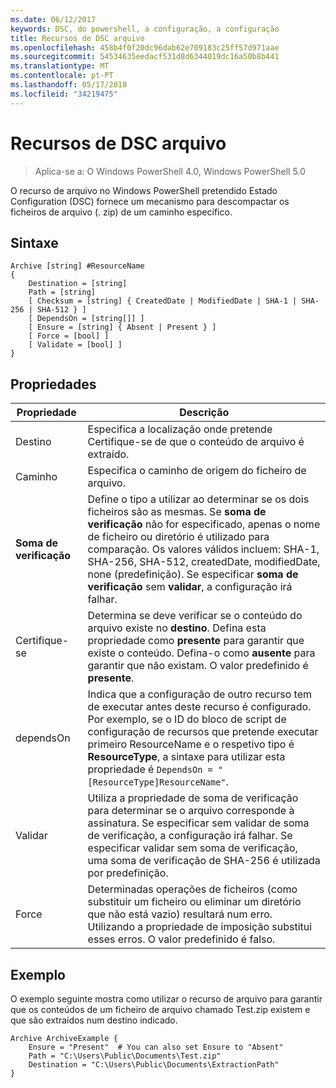 ```yaml
---
ms.date: 06/12/2017
keywords: DSC, do powershell, a configuração, a configuração
title: Recursos de DSC arquivo
ms.openlocfilehash: 458b4f0f20dc96dab62e709183c25ff57d971aae
ms.sourcegitcommit: 54534635eedacf531d8d6344019dc16a50b8b441
ms.translationtype: MT
ms.contentlocale: pt-PT
ms.lasthandoff: 05/17/2018
ms.locfileid: "34219475"
---
```

# <a name="dsc-archive-resource"></a>Recursos de DSC arquivo

> Aplica-se a: O Windows PowerShell 4.0, Windows PowerShell 5.0

O recurso de arquivo no Windows PowerShell pretendido Estado Configuration (DSC) fornece um mecanismo para descompactar os ficheiros de arquivo (. zip) de um caminho específico.

## <a name="syntax"></a>Sintaxe
```MOF
Archive [string] #ResourceName
{
    Destination = [string]
    Path = [string]
    [ Checksum = [string] { CreatedDate | ModifiedDate | SHA-1 | SHA-256 | SHA-512 } ]
    [ DependsOn = [string[]] ]
    [ Ensure = [string] { Absent | Present } ]
    [ Force = [bool] ]
    [ Validate = [bool] ]
}
```

## <a name="properties"></a>Propriedades

|  Propriedade  |  Descrição   |
|---|---|
| Destino| Especifica a localização onde pretende Certifique-se de que o conteúdo de arquivo é extraído.|
| Caminho| Especifica o caminho de origem do ficheiro de arquivo.|
| __Soma de verificação__| Define o tipo a utilizar ao determinar se os dois ficheiros são as mesmas. Se __soma de verificação__ não for especificado, apenas o nome de ficheiro ou diretório é utilizado para comparação. Os valores válidos incluem: SHA-1, SHA-256, SHA-512, createdDate, modifiedDate, none (predefinição). Se especificar __soma de verificação__ sem __validar__, a configuração irá falhar.|
| Certifique-se| Determina se deve verificar se o conteúdo do arquivo existe no __destino__. Defina esta propriedade como __presente__ para garantir que existe o conteúdo. Defina-o como __ausente__ para garantir que não existam. O valor predefinido é __presente__.|
| dependsOn | Indica que a configuração de outro recurso tem de executar antes deste recurso é configurado. Por exemplo, se o ID do bloco de script de configuração de recursos que pretende executar primeiro ResourceName e o respetivo tipo é __ResourceType__, a sintaxe para utilizar esta propriedade é `DependsOn = "[ResourceType]ResourceName"`.|
| Validar| Utiliza a propriedade de soma de verificação para determinar se o arquivo corresponde à assinatura. Se especificar sem validar de soma de verificação, a configuração irá falhar. Se especificar validar sem soma de verificação, uma soma de verificação de SHA-256 é utilizada por predefinição.|
| Force| Determinadas operações de ficheiros (como substituir um ficheiro ou eliminar um diretório que não está vazio) resultará num erro. Utilizando a propriedade de imposição substitui esses erros. O valor predefinido é falso.|

## <a name="example"></a>Exemplo

O exemplo seguinte mostra como utilizar o recurso de arquivo para garantir que os conteúdos de um ficheiro de arquivo chamado Test.zip existem e que são extraídos num destino indicado.

```
Archive ArchiveExample {
    Ensure = "Present"  # You can also set Ensure to "Absent"
    Path = "C:\Users\Public\Documents\Test.zip"
    Destination = "C:\Users\Public\Documents\ExtractionPath"
}
```